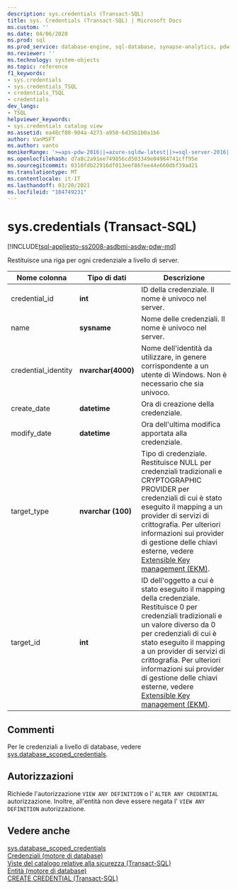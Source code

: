 ```yaml
---
description: sys.credentials (Transact-SQL)
title: sys. Credentials (Transact-SQL) | Microsoft Docs
ms.custom: ''
ms.date: 04/06/2020
ms.prod: sql
ms.prod_service: database-engine, sql-database, synapse-analytics, pdw
ms.reviewer: ''
ms.technology: system-objects
ms.topic: reference
f1_keywords:
- sys.credentials
- sys.credentials_TSQL
- credentials_TSQL
- credentials
dev_langs:
- TSQL
helpviewer_keywords:
- sys.credentials catalog view
ms.assetid: ea48cf80-904a-4273-a950-6d35b1b0a1b6
author: VanMSFT
ms.author: vanto
monikerRange: '>=aps-pdw-2016||=azure-sqldw-latest||>=sql-server-2016||>=sql-server-linux-2017||=azuresqldb-mi-current'
ms.openlocfilehash: d7a8c2a91ee749856cd503349e04984741cff95e
ms.sourcegitcommit: 0310fdb22916df013eef86fee44e660dbf39ad21
ms.translationtype: MT
ms.contentlocale: it-IT
ms.lasthandoff: 03/20/2021
ms.locfileid: "104749231"
---
```

# <a name="syscredentials-transact-sql"></a>sys.credentials (Transact-SQL)
[!INCLUDE[tsql-appliesto-ss2008-asdbmi-asdw-pdw-md](../../includes/tsql-appliesto-ss2008-asdbmi-asdw-pdw-md.md)]

  Restituisce una riga per ogni credenziale a livello di server.  
  
|Nome colonna|Tipo di dati|Descrizione|  
|-----------------|---------------|-----------------|  
|credential_id|**int**|ID della credenziale. Il nome è univoco nel server.|  
|name|**sysname**|Nome delle credenziali. Il nome è univoco nel server.|  
|credential_identity|**nvarchar(4000)**|Nome dell'identità da utilizzare, in genere corrispondente a un utente di Windows. Non è necessario che sia univoco.|  
|create_date|**datetime**|Ora di creazione della credenziale.|  
|modify_date|**datetime**|Ora dell'ultima modifica apportata alla credenziale.|  
|target_type|**nvarchar (100)**|Tipo di credenziale. Restituisce NULL per credenziali tradizionali e CRYPTOGRAPHIC PROVIDER per credenziali di cui è stato eseguito il mapping a un provider di servizi di crittografia. Per ulteriori informazioni sui provider di gestione delle chiavi esterne, vedere [Extensible Key management &#40;EKM&#41;](../../relational-databases/security/encryption/extensible-key-management-ekm.md).|  
|target_id|**int**|ID dell'oggetto a cui è stato eseguito il mapping della credenziale. Restituisce 0 per credenziali tradizionali e un valore diverso da 0 per credenziali di cui è stato eseguito il mapping a un provider di servizi di crittografia. Per ulteriori informazioni sui provider di gestione delle chiavi esterne, vedere [Extensible Key management &#40;EKM&#41;](../../relational-databases/security/encryption/extensible-key-management-ekm.md).|  

## <a name="remarks"></a>Commenti  
Per le credenziali a livello di database, vedere [sys.database_scoped_credentials](../../relational-databases/system-catalog-views/sys-database-scoped-credentials-transact-sql.md).
  
## <a name="permissions"></a>Autorizzazioni  
 Richiede l'autorizzazione `VIEW ANY DEFINITION` o l' `ALTER ANY CREDENTIAL` autorizzazione. Inoltre, all'entità non deve essere negata l' `VIEW ANY DEFINITION` autorizzazione.  
  
## <a name="see-also"></a>Vedere anche  
 [sys.database_scoped_credentials](../../relational-databases/system-catalog-views/sys-database-scoped-credentials-transact-sql.md)   
 [Credenziali &#40;motore di database&#41;](../../relational-databases/security/authentication-access/credentials-database-engine.md)   
 [Viste del catalogo relative alla sicurezza &#40;Transact-SQL&#41;](../../relational-databases/system-catalog-views/security-catalog-views-transact-sql.md)   
 [Entità &#40;motore di database&#41;](../../relational-databases/security/authentication-access/principals-database-engine.md)   
 [CREATE CREDENTIAL &#40;Transact-SQL&#41;](../../t-sql/statements/create-credential-transact-sql.md)  
  
  
